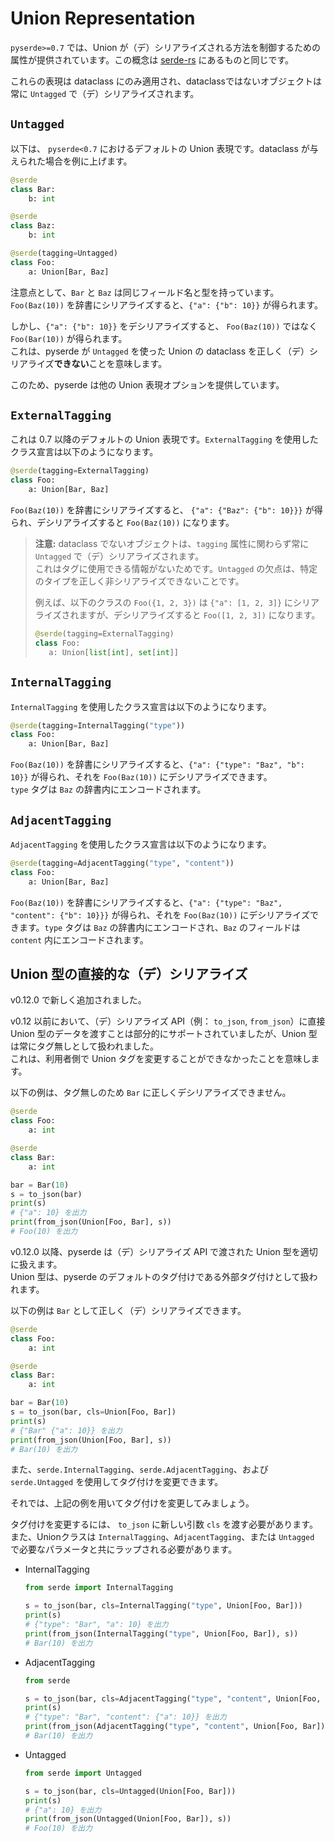 # Union Representation

`pyserde>=0.7` では、Union が（デ）シリアライズされる方法を制御するための属性が提供されています。この概念は [serde-rs](https://serde.rs/enum-representations.html) にあるものと同じです。

これらの表現は dataclass にのみ適用され、dataclassではないオブジェクトは常に `Untagged` で（デ）シリアライズされます。

## `Untagged`

以下は、 `pyserde<0.7` におけるデフォルトの Union 表現です。dataclass が与えられた場合を例に上げます。

```python
@serde
class Bar:
    b: int

@serde
class Baz:
    b: int

@serde(tagging=Untagged)
class Foo:
    a: Union[Bar, Baz]
```

注意点として、`Bar` と `Baz` は同じフィールド名と型を持っています。  
`Foo(Baz(10))` を辞書にシリアライズすると、`{"a": {"b": 10}}` が得られます。

しかし、`{"a": {"b": 10}}` をデシリアライズすると、 `Foo(Baz(10))` ではなく `Foo(Bar(10))` が得られます。  
これは、pyserde が `Untagged` を使った Union の dataclass を正しく（デ）シリアライズ**できない**ことを意味します。

このため、pyserde は他の Union 表現オプションを提供しています。

## `ExternalTagging`

これは 0.7 以降のデフォルトの Union 表現です。`ExternalTagging` を使用したクラス宣言は以下のようになります。

```python
@serde(tagging=ExternalTagging)
class Foo:
    a: Union[Bar, Baz]
```
`Foo(Baz(10))` を辞書にシリアライズすると、 `{"a": {"Baz": {"b": 10}}}` が得られ、デシリアライズすると `Foo(Baz(10))` になります。

> **注意:** dataclass でないオブジェクトは、`tagging` 属性に関わらず常に `Untagged` で（デ）シリアライズされます。  
> これはタグに使用できる情報がないためです。`Untagged` の欠点は、特定のタイプを正しく非シリアライズできないことです。
>
> 例えば、以下のクラスの `Foo({1, 2, 3})` は `{"a": [1, 2, 3]}` にシリアライズされますが、デシリアライズすると `Foo([1, 2, 3])` になります。
>
> ```python
> @serde(tagging=ExternalTagging)
> class Foo:
>    a: Union[list[int], set[int]]
> ```

## `InternalTagging`

`InternalTagging` を使用したクラス宣言は以下のようになります。

```python
@serde(tagging=InternalTagging("type"))
class Foo:
    a: Union[Bar, Baz]
```

`Foo(Baz(10))` を辞書にシリアライズすると、`{"a": {"type": "Baz", "b": 10}}` が得られ、それを `Foo(Baz(10))` にデシリアライズできます。  
`type` タグは `Baz` の辞書内にエンコードされます。

## `AdjacentTagging`

`AdjacentTagging` を使用したクラス宣言は以下のようになります。

```python
@serde(tagging=AdjacentTagging("type", "content"))
class Foo:
    a: Union[Bar, Baz]
```

`Foo(Baz(10))` を辞書にシリアライズすると、`{"a": {"type": "Baz", "content": {"b": 10}}}` が得られ、それを `Foo(Baz(10))` にデシリアライズできます。`type` タグは `Baz` の辞書内にエンコードされ、`Baz` のフィールドは `content` 内にエンコードされます。


## Union 型の直接的な（デ）シリアライズ

v0.12.0 で新しく追加されました。

v0.12 以前において、（デ）シリアライズ API（例： `to_json`, `from_json`）に直接 Union 型のデータを渡すことは部分的にサポートされていましたが、Union 型は常にタグ無しとして扱われました。  
これは、利用者側で Union タグを変更することができなかったことを意味します。

以下の例は、タグ無しのため `Bar` に正しくデシリアライズできません。

```python
@serde
class Foo:
    a: int

@serde
class Bar:
    a: int

bar = Bar(10)
s = to_json(bar)
print(s)
# {"a": 10} を出力
print(from_json(Union[Foo, Bar], s))
# Foo(10) を出力
```

v0.12.0 以降、pyserde は（デ）シリアライズ API で渡された Union 型を適切に扱えます。  
Union 型は、pyserde のデフォルトのタグ付けである外部タグ付けとして扱われます。

以下の例は `Bar` として正しく（デ）シリアライズできます。

```python
@serde
class Foo:
    a: int

@serde
class Bar:
    a: int

bar = Bar(10)
s = to_json(bar, cls=Union[Foo, Bar])
print(s)
# {"Bar" {"a": 10}} を出力
print(from_json(Union[Foo, Bar], s))
# Bar(10) を出力
```

また、`serde.InternalTagging`、`serde.AdjacentTagging`、および `serde.Untagged` を使用してタグ付けを変更できます。

それでは、上記の例を用いてタグ付けを変更してみましょう。

タグ付けを変更するには、 `to_json` に新しい引数 `cls` を渡す必要があります。  
また、Unionクラスは `InternalTagging`、`AdjacentTagging`、または `Untagged` で必要なパラメータと共にラップされる必要があります。

* InternalTagging
  ```python
  from serde import InternalTagging

  s = to_json(bar, cls=InternalTagging("type", Union[Foo, Bar]))
  print(s)
  # {"type": "Bar", "a": 10} を出力
  print(from_json(InternalTagging("type", Union[Foo, Bar]), s))
  # Bar(10) を出力
  ```

* AdjacentTagging
  ```python
  from serde

  s = to_json(bar, cls=AdjacentTagging("type", "content", Union[Foo, Bar]))
  print(s)
  # {"type": "Bar", "content": {"a": 10}} を出力
  print(from_json(AdjacentTagging("type", "content", Union[Foo, Bar]), s))
  # Bar(10) を出力
  ```

* Untagged
  ```python
  from serde import Untagged

  s = to_json(bar, cls=Untagged(Union[Foo, Bar]))
  print(s)
  # {"a": 10} を出力
  print(from_json(Untagged(Union[Foo, Bar]), s))
  # Foo(10) を出力
  ```
